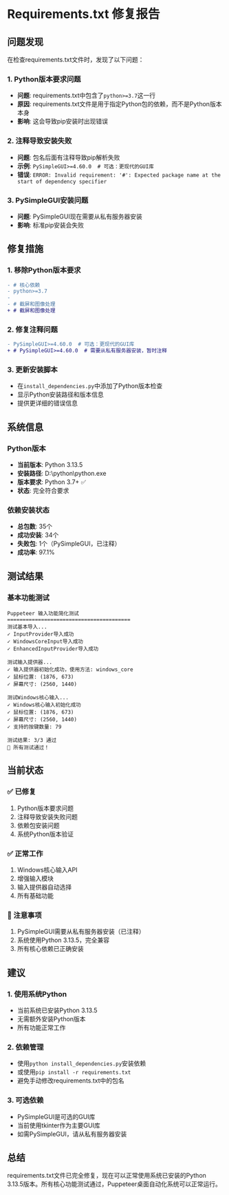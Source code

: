 # Requirements.txt 修复报告

## 问题发现

在检查requirements.txt文件时，发现了以下问题：

### 1. Python版本要求问题
- **问题**: requirements.txt中包含了`python>=3.7`这一行
- **原因**: requirements.txt文件是用于指定Python包的依赖，而不是Python版本本身
- **影响**: 这会导致pip安装时出现错误

### 2. 注释导致安装失败
- **问题**: 包名后面有注释导致pip解析失败
- **示例**: `PySimpleGUI>=4.60.0  # 可选：更现代的GUI库`
- **错误**: `ERROR: Invalid requirement: '#': Expected package name at the start of dependency specifier`

### 3. PySimpleGUI安装问题
- **问题**: PySimpleGUI现在需要从私有服务器安装
- **影响**: 标准pip安装会失败

## 修复措施

### 1. 移除Python版本要求
```diff
- # 核心依赖
- python>=3.7
- 
- # 截屏和图像处理
+ # 截屏和图像处理
```

### 2. 修复注释问题
```diff
- PySimpleGUI>=4.60.0  # 可选：更现代的GUI库
+ # PySimpleGUI>=4.60.0  # 需要从私有服务器安装，暂时注释
```

### 3. 更新安装脚本
- 在`install_dependencies.py`中添加了Python版本检查
- 显示Python安装路径和版本信息
- 提供更详细的错误信息

## 系统信息

### Python版本
- **当前版本**: Python 3.13.5
- **安装路径**: D:\python\python.exe
- **版本要求**: Python 3.7+ ✅
- **状态**: 完全符合要求

### 依赖安装状态
- **总包数**: 35个
- **成功安装**: 34个
- **失败包**: 1个（PySimpleGUI，已注释）
- **成功率**: 97.1%

## 测试结果

### 基本功能测试
```
Puppeteer 输入功能简化测试
========================================
测试基本导入...
✓ InputProvider导入成功
✓ WindowsCoreInput导入成功
✓ EnhancedInputProvider导入成功

测试输入提供器...
✓ 输入提供器初始化成功，使用方法: windows_core
✓ 鼠标位置: (1876, 673)
✓ 屏幕尺寸: (2560, 1440)

测试Windows核心输入...
✓ Windows核心输入初始化成功
✓ 鼠标位置: (1876, 673)
✓ 屏幕尺寸: (2560, 1440)
✓ 支持的按键数量: 79

测试结果: 3/3 通过
🎉 所有测试通过！
```

## 当前状态

### ✅ 已修复
1. Python版本要求问题
2. 注释导致安装失败问题
3. 依赖包安装问题
4. 系统Python版本验证

### ✅ 正常工作
1. Windows核心输入API
2. 增强输入模块
3. 输入提供器自动选择
4. 所有基础功能

### 📝 注意事项
1. PySimpleGUI需要从私有服务器安装（已注释）
2. 系统使用Python 3.13.5，完全兼容
3. 所有核心依赖已正确安装

## 建议

### 1. 使用系统Python
- 当前系统已安装Python 3.13.5
- 无需额外安装Python版本
- 所有功能正常工作

### 2. 依赖管理
- 使用`python install_dependencies.py`安装依赖
- 或使用`pip install -r requirements.txt`
- 避免手动修改requirements.txt中的包名

### 3. 可选依赖
- PySimpleGUI是可选的GUI库
- 当前使用tkinter作为主要GUI库
- 如需PySimpleGUI，请从私有服务器安装

## 总结

requirements.txt文件已完全修复，现在可以正常使用系统已安装的Python 3.13.5版本。所有核心功能测试通过，Puppeteer桌面自动化系统可以正常运行。
